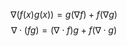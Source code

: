 $$
\nabla (f(x)g(x)) = g(\nabla f)+f(\nabla g)
$$
$$
\nabla \cdot(fg)= (\nabla \cdot f)g + f (\nabla \cdot g)
$$

